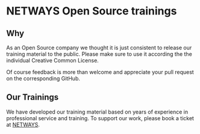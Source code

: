 # NETWAYS Open Source trainings

## Why
As an Open Source company we thought it is just consistent to release our training material to the public. Please make sure to use it according the the individual Creative Common License.

Of course feedback is more than welcome and appreciate your pull request on the corresponding GitHub.

## Our Trainings

We have developed our training material based on years of experience in professional service and training. To support our work, please book a ticket at [NETWAYS](https://www.netways.de/en/trainings/home/).
